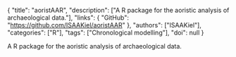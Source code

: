 {
  "title": "aoristAAR",
  "description": ["A R package for the aoristic analysis of archaeological data."],
  "links": {
    "GitHub": "https://github.com/ISAAKiel/aoristAAR"
  },
  "authors": ["ISAAKiel"],
  "categories": ["R"],
  "tags": ["Chronological modelling"],
  "doi": null
}

<!-- Generated by csv2md.R – do not edit by hand -->

A R package for the aoristic analysis of archaeological data.